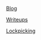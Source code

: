 
[Blog](https://technosavage.github.io/blog)

[Writeups](https://technosavage.github.io/writeups)

[Lockpicking](https://technosavage.github.io/lockpicking_vids)




